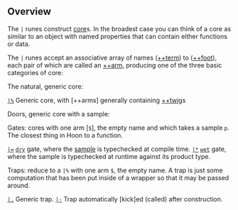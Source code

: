 Overview
--------

The `|` runes construct [core]()s. In the broadest case you can think of
a core as similar to an object with named properties that can contain
either functions or data.

The `|` runes accept an associative array of names ([++term]()) to
([++foot]()), each pair of which are called an [++arm](), producing one
of the three basic categories of core:

The natural, generic core:

[`|%`]() Generic core, with [++arms] generally containing [++twig]()s

Doors, generic core with a sample:

Gates: cores with one arm [`$`], the empty name and which takes a sample
`p`. The closest thing in Hoon to a function.

[`|=`]() [`dry`]() gate, where the [sample]() is typechecked at compile
time. [`|*`]() [`wet`]() gate, where the sample is typechecked at
runtime against its product type.

Traps: reduce to a `|%` with one arm `$`, the empty name. A trap is just
some computation that has been put inside of a wrapper so that it may be
passed around.

[`|.`]() Generic trap. [`|-`]() Trap automatically [kick]ed (called)
after construction.
